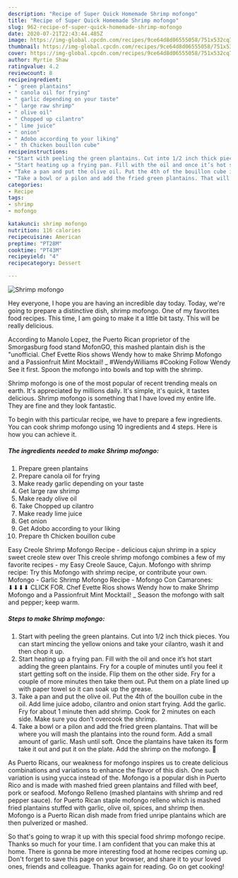 ```yaml
---
description: "Recipe of Super Quick Homemade Shrimp mofongo"
title: "Recipe of Super Quick Homemade Shrimp mofongo"
slug: 962-recipe-of-super-quick-homemade-shrimp-mofongo
date: 2020-07-21T22:43:44.485Z
image: https://img-global.cpcdn.com/recipes/9ce64d8d06555058/751x532cq70/shrimp-mofongo-recipe-main-photo.jpg
thumbnail: https://img-global.cpcdn.com/recipes/9ce64d8d06555058/751x532cq70/shrimp-mofongo-recipe-main-photo.jpg
cover: https://img-global.cpcdn.com/recipes/9ce64d8d06555058/751x532cq70/shrimp-mofongo-recipe-main-photo.jpg
author: Myrtie Shaw
ratingvalue: 4.2
reviewcount: 8
recipeingredient:
- " green plantains"
- " canola oil for frying"
- " garlic depending on your taste"
- " large raw shrimp"
- " olive oil"
- " Chopped up cilantro"
- " lime juice"
- " onion"
- " Adobo according to your liking"
- " th Chicken bouillon cube"
recipeinstructions:
- "Start with peeling the green plantains. Cut into 1/2 inch thick pieces. You can start mincing the yellow onions and take your cilantro, wash it and then chop it up."
- "Start heating up a frying pan. Fill with the oil and once it’s hot start adding the green plantains. Fry for a couple of minutes until you feel it start getting soft on the inside. Flip them on the other side. Fry for a couple of more minutes then take them out. Put them on a plate lined up with paper towel so it can soak up the grease."
- "Take a pan and put the olive oil. Put the 4th of the bouillon cube in the oil. Add lime juice adobo, cilantro and onion start frying. Add the garlic. Fry for about 1 minute then add shrimp. Cook for 2 minutes on each side. Make sure you don’t overcook the shrimp."
- "Take a bowl or a pilon and add the fried green plantains. That will be where you will mash the plantains into the round form. Add a small amount of garlic. Mash until soft. Once the plantains have taken its form take it out and put it on the plate. Add the shrimp on the mofongo. 🙂"
categories:
- Recipe
tags:
- shrimp
- mofongo

katakunci: shrimp mofongo 
nutrition: 116 calories
recipecuisine: American
preptime: "PT28M"
cooktime: "PT43M"
recipeyield: "4"
recipecategory: Dessert

---
```



![Shrimp mofongo](https://img-global.cpcdn.com/recipes/9ce64d8d06555058/751x532cq70/shrimp-mofongo-recipe-main-photo.jpg)

Hey everyone, I hope you are having an incredible day today. Today, we're going to prepare a distinctive dish, shrimp mofongo. One of my favorites food recipes. This time, I am going to make it a little bit tasty. This will be really delicious.

According to Manolo Lopez, the Puerto Rican proprietor of the Smorgasburg food stand MofonGO, this mashed plantain dish is the &#34;unofficial. Chef Evette Rios shows Wendy how to make Shrimp Mofongo and a Passionfruit Mint Mocktail! _ #WendyWilliams #Cooking Follow Wendy See it first. Spoon the mofongo into bowls and top with the shrimp.

Shrimp mofongo is one of the most popular of recent trending meals on earth. It's appreciated by millions daily. It's simple, it's quick, it tastes delicious. Shrimp mofongo is something that I have loved my entire life. They are fine and they look fantastic.


To begin with this particular recipe, we have to prepare a few ingredients. You can cook shrimp mofongo using 10 ingredients and 4 steps. Here is how you can achieve it.

<!--inarticleads1-->

##### The ingredients needed to make Shrimp mofongo:

1. Prepare  green plantains
1. Prepare  canola oil for frying
1. Make ready  garlic depending on your taste
1. Get  large raw shrimp
1. Make ready  olive oil
1. Take  Chopped up cilantro
1. Make ready  lime juice
1. Get  onion
1. Get  Adobo according to your liking
1. Prepare  th Chicken bouillon cube


Easy Creole Shrimp Mofongo Recipe - delicious cajun shrimp in a spicy sweet creole stew over This creole shrimp mofongo combines a few of my favorite recipes - my Easy Creole Sauce, Cajun. Mofongo with shrimp recipe: Try this Mofongo with shrimp recipe, or contribute your own. Mofongo - Garlic Shrimp Mofongo Recipe - Mofongo Con Camarones: ⬇⬇⬇⬇ CLICK FOR. Chef Evette Rios shows Wendy how to make Shrimp Mofongo and a Passionfruit Mint Mocktail! _ Season the mofongo with salt and pepper; keep warm. 

<!--inarticleads2-->

##### Steps to make Shrimp mofongo:

1. Start with peeling the green plantains. Cut into 1/2 inch thick pieces. You can start mincing the yellow onions and take your cilantro, wash it and then chop it up.
1. Start heating up a frying pan. Fill with the oil and once it’s hot start adding the green plantains. Fry for a couple of minutes until you feel it start getting soft on the inside. Flip them on the other side. Fry for a couple of more minutes then take them out. Put them on a plate lined up with paper towel so it can soak up the grease.
1. Take a pan and put the olive oil. Put the 4th of the bouillon cube in the oil. Add lime juice adobo, cilantro and onion start frying. Add the garlic. Fry for about 1 minute then add shrimp. Cook for 2 minutes on each side. Make sure you don’t overcook the shrimp.
1. Take a bowl or a pilon and add the fried green plantains. That will be where you will mash the plantains into the round form. Add a small amount of garlic. Mash until soft. Once the plantains have taken its form take it out and put it on the plate. Add the shrimp on the mofongo. 🙂


As Puerto Ricans, our weakness for mofongo inspires us to create delicious combinations and variations to enhance the flavor of this dish. One such variation is using yucca instead of the. Mofongo is a popular dish in Puerto Rico and is made with mashed fried green plantains and filled with beef, pork or seafood. Mofongo Relleno (mashed plantains with shrimp and red pepper sauce). for Puerto Rican staple mofongo relleno which is mashed fried plantains stuffed with garlic, olive oil, spices, and shrimp then. Mofongo is a Puerto Rican dish made from fried unripe plantains which are then pulverized or mashed. 

So that's going to wrap it up with this special food shrimp mofongo recipe. Thanks so much for your time. I am confident that you can make this at home. There is gonna be more interesting food at home recipes coming up. Don't forget to save this page on your browser, and share it to your loved ones, friends and colleague. Thanks again for reading. Go on get cooking!
